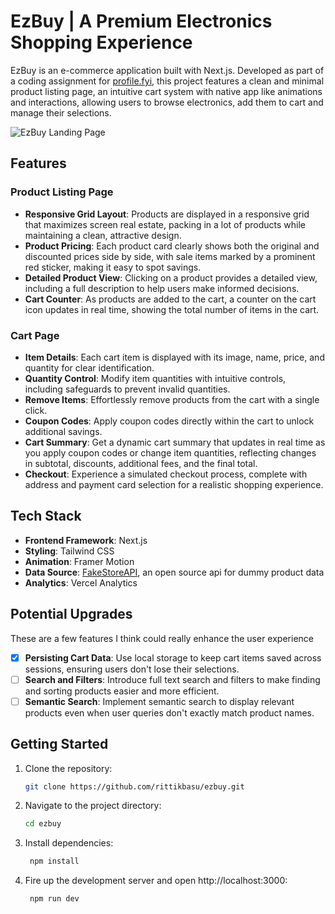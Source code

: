 # EzBuy | A Premium Electronics Shopping Experience

EzBuy is an e-commerce application built with Next.js. Developed as part of a coding assignment for [profile.fyi](https://profile.fyi), this project features a clean and minimal product listing page, an intuitive cart system with native app like animations and interactions, allowing users to browse electronics, add them to cart and manage their selections.

![EzBuy Landing Page](https://ik.imagekit.io/zwcfsadeijm/250_3x_shots_so_4ubHT6mLM.png)

## Features

### Product Listing Page

- **Responsive Grid Layout**: Products are displayed in a responsive grid that maximizes screen real estate, packing in a lot of products while maintaining a clean, attractive design.
- **Product Pricing**: Each product card clearly shows both the original and discounted prices side by side, with sale items marked by a prominent red sticker, making it easy to spot savings.
- **Detailed Product View**: Clicking on a product provides a detailed view, including a full description to help users make informed decisions.
- **Cart Counter**: As products are added to the cart, a counter on the cart icon updates in real time, showing the total number of items in the cart.

### Cart Page

- **Item Details**: Each cart item is displayed with its image, name, price, and quantity for clear identification.
- **Quantity Control**: Modify item quantities with intuitive controls, including safeguards to prevent invalid quantities.
- **Remove Items**: Effortlessly remove products from the cart with a single click.
- **Coupon Codes**: Apply coupon codes directly within the cart to unlock additional savings.
- **Cart Summary**: Get a dynamic cart summary that updates in real time as you apply coupon codes or change item quantities, reflecting changes in subtotal, discounts, additional fees, and the final total.
- **Checkout**: Experience a simulated checkout process, complete with address and payment card selection for a realistic shopping experience.

## Tech Stack

- **Frontend Framework**: Next.js
- **Styling**: Tailwind CSS
- **Animation**: Framer Motion
- **Data Source**: [FakeStoreAPI](https://fakestoreapi.in/), an open source api for dummy product data
- **Analytics**: Vercel Analytics

## Potential Upgrades

These are a few features I think could really enhance the user experience

- [x] **Persisting Cart Data**: Use local storage to keep cart items saved across sessions, ensuring users don't lose their selections.
- [ ] **Search and Filters**: Introduce full text search and filters to make finding and sorting products easier and more efficient.
- [ ] **Semantic Search**: Implement semantic search to display relevant products even when user queries don't exactly match product names.

## Getting Started

1. Clone the repository:
   ```bash
   git clone https://github.com/rittikbasu/ezbuy.git
   ```
2. Navigate to the project directory:
   ```bash
   cd ezbuy
   ```
3. Install dependencies:
   ```bash
    npm install
   ```
4. Fire up the development server and open http://localhost:3000:
   ```bash
    npm run dev
   ```
